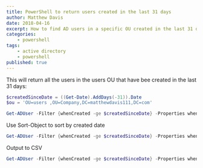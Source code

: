 ```yaml
---
title: PowerShell to return users created in the last 31 days
author: Matthew Davis
date: 2018-04-16
excerpt: How to find AD users in a specific OU created in the last 31 days
categories: 
    - powershell
tags:
    - active directory
    - powershell
published: true
---
```


This will return all the users in the users OU that have bee created in the last 31 days:

```powershell
$createdSinceDate = ((Get-Date).AddDays(-31)).Date
$ou = 'OU=users ,OU=Company,DC=matthewdavis111,DC=com'

Get-ADUser -Filter {whenCreated -ge $createdSinceDate} -Properties whenCreated -SearchBase $ou
```

Use Sort-Object to sort by created date

```powershell
Get-ADUser -Filter {whenCreated -ge $createdSinceDate} -Properties whenCreated -SearchBase $ou | Select-Object userprincipalname, whencreated | Sort-Object whencreated
```

Output to CSV

```powershell
Get-ADUser -Filter {whenCreated -ge $createdSinceDate} -Properties whenCreated -SearchBase $ou | Select-Object userprincipalname, whencreated | Sort-Object whencreated | Export-Csv C:\temp\skip-created-users.csv -NoTypeInformation
```
